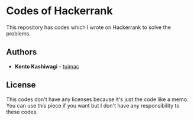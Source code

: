 # Codes of Hackerrank

This repository has codes which I wrote on Hackerrank to solve the problems.

## Authors

* **Kento Kashiwagi** - [tuimac](https://github.com/tuimac)

## License

This codes don't have any licenses because it's just the code like a memo.
You can use this piece if you want but I don't have any responsibility to these codes.
